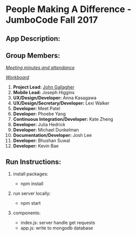 # People Making A Difference - JumboCode Fall 2017

## App Description:

## Group Members:
*[Meeting minutes and attendance](https://docs.google.com/document/d/1N00NRzfpxZeS0YZdeWgylskesGnfoaIyY7nKHNsEuiQ/edit?ts=59dc25a2)*

*[Workboard](https://trello.com/b/IyjLEkna/jumbocode-2017-pmd)*

1. **Project Lead:** [John Gallagher](http://www.johnjamesgallagher.com/)
2. **Mobile Lead:** Joseph Higgins
3. **UX/Design/Developer:** Anna Kasagawa
4. **UX/Design/Secretary/Developer:** Lexi Walker
5. **Developer:** Meet Patel
6. **Developer:** Phoebe Yang
7. **Continuous Integration/Developer:** Kate Zheng
8. **Developer:** Julia Hedrick
9. **Developer:** Michael Dunkelman
10. **Documentation/Developer:** Josh Lee
11. **Developer:** Bhushan Suwal
12. **Developer:** Kevin Bae

## Run Instructions:
1. install packages:
    - npm install

2. run server locally:
    - npm start

3. components:
    - index.js: server handle get requests
    - app.js: write to mongodb database
